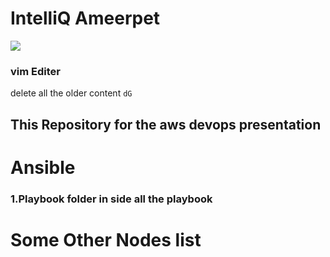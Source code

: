 # IntelliQ Ameerpet
![](https://riscenfraud.nl/wp-content/uploads/2021/08/logo-IntelliQ.png)
### vim Editer
delete all the older content
```dG```

## This Repository for the aws devops presentation 
# Ansible
### 1.Playbook folder in side all the playbook

# Some Other Nodes list

